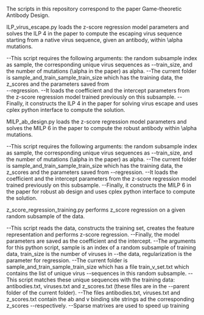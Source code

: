 The scripts in this repository correspond to the paper Game-theoretic Antibody Design.

ILP_virus_escape.py loads the z-score regression model parameters and solves the ILP 4 in the paper to compute the escaping virus sequence 
starting from a native virus sequence, given an antibody, within \alpha mutations.

--This script requires the following arguments: the random subsample index as sample, the corresponding unique virus sequences as 
--train_size, and the number of mutations (\alpha in the paper) as alpha. 
--The current folder is sample_and_train_sample_train_size which has the training data, the z_scores and the parameters saved from   
--regression.
--It loads the coefficient and the intercept parameters from the z-score regression model trained previously on this subsample. 
--Finally, it constructs the ILP 4 in the paper for solving virus escape and uses cplex python interface to compute the solution.

MILP_ab_design.py loads the z-score regression model parameters and solves the MILP 6 in the paper to compute the robust antibody  within \alpha mutations.

--This script requires the following arguments: the random subsample index as sample, the corresponding unique virus sequences as 
--train_size, and the number of mutations (\alpha in the paper) as alpha. 
--The current folder is sample_and_train_sample_train_size which has the training data, the z_scores and the parameters saved from
--regression.
--It loads the coefficient and the intercept parameters from the z-score regression model trained previously on this subsample. 
--Finally, it constructs the MILP 6 in the paper for robust ab design and uses cplex python interface to compute the solution.

z_score_regression_training.py performs z_score regression on a given random subsample of the data.

--This script reads the data, constructs the training set, creates the feature representation and performs z-score regression.
--Finally, the model parameters are saved as the coefficient and the intercept.
--The arguments for this python script, sample is an index of a random subsample of training data, train_size is the number of viruses in
--the data, regularization is the parameter for regression.
--The current folder is sample_and_train_sample_train_size which has a file train_v_set.txt which contains the list of unique virus
--sequences in this random subsample.
--This script matches these unique sequences with the training data: antibodies.txt, viruses.txt and z_scores.txt (these files are in the
--parent folder of the current folder).
--The files antibodies.txt, viruses.txt and z_scores.txt contain the ab and v binding site strings ad the corresponding z_scores
--respectively.
--Sparse matrixes are used to speed up training
